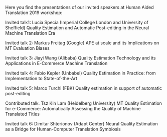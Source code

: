 Here you find the presentations of our invited speakers at Human Aided Translation 2019 workshop:

Invited talk1: Lucia Specia (Imperial College London and University of Sheffield)
Quality Estimation and Automatic Post-editing in the Neural Machine Translation Era

Invited talk 2: Markus Freitag (Google)
APE at scale and its Implications on MT Evaluation Biases

Invited talk 3: Jiayi Wang (Alibaba)
Quality Estimation Technology and its Applications in E-Commerce Machine Translation

Invited talk 4: Fabio Kepler (Unbabel)
Quality Estimation in Practice: from Implementation to State-of-the-Art

Invited talk 5: Marco Turchi (FBK)
Quality estimation in support of automatic post-editing

Contributed talk. Tsz Kin Lam (Heidelberg University)
MT Quality Estimation for e-Commerce: Automatically Assessing the Quality of Machine Translated Titles

Invited talk 6: Dimitar Shterionov (Adapt Center)
Neural Quality Estimation as a Bridge for Human-Computer Translation Symbiosis




